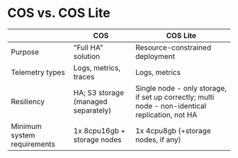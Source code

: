 # COS vs. COS Lite

|                             | COS                                 | COS Lite                                                                                        |
| --------------------------- | ----------------------------------- | ----------------------------------------------------------------------------------------------- |
| Purpose                     | "Full HA" solution                  | Resource-constrained deployment                                                                 |
| Telemetry types             | Logs, metrics, traces               | Logs, metrics                                                                                   |
| Resiliency                  | HA; S3 storage (managed separately) | Single node - only storage, if set up correctly; multi node - non-identical replication, not HA |
| Minimum system requirements | 1x 8cpu16gb + storage nodes         | 1x 4cpu8gb (+storage nodes, if any)                                                             |

